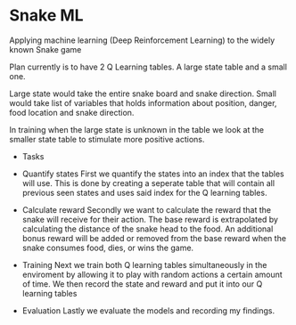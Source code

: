 # Snake ML
 Applying machine learning (Deep Reinforcement Learning) to the widely known Snake game

Plan currently is to have 2 Q Learning tables.
A large state table and a small one.

Large state would take the entire snake board and snake direction.
Small would take list of variables that holds information about position, danger, food location and snake direction.

In training when the large state is unknown in the table we look at the smaller state table to stimulate more positive actions.

- Tasks
* Quantify states
First we quantify the states into an index that the tables will use.
This is done by creating a seperate table that will contain all previous seen states and uses said index for the Q learning tables.

* Calculate reward
Secondly we want to calculate the reward that the snake will receive for their action.
The base reward is extrapolated by calculating the distance of the snake head to the food.
An additional bonus reward will be added or removed from the base reward when the snake consumes food, dies, or wins the game.

* Training
Next we train both Q learning tables simultaneously in the enviroment by allowing it to play with random actions a certain amount of time. We then record the state and reward and put it into our Q learning tables

* Evaluation
Lastly we evaluate the models and recording my findings.